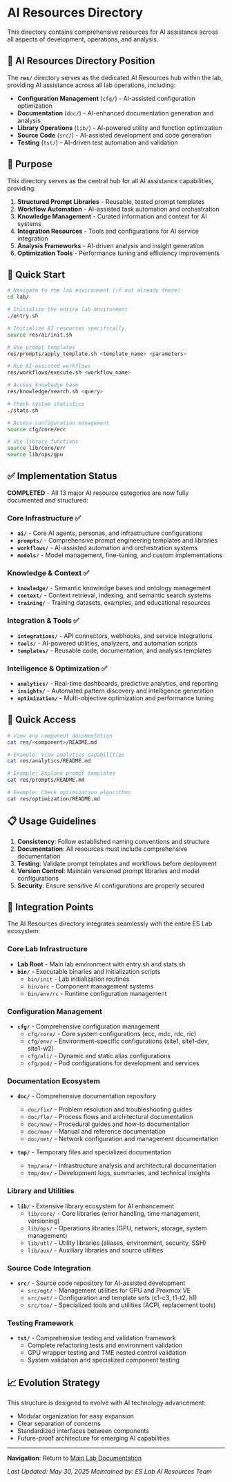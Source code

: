 # AI Resources Directory

This directory contains comprehensive resources for AI assistance across all aspects of development, operations, and analysis.

## 📍 AI Resources Directory Position

The **`res/`** directory serves as the dedicated AI Resources hub within the lab, providing AI assistance across all lab operations, including:

- **Configuration Management** (`cfg/`) - AI-assisted configuration optimization
- **Documentation** (`doc/`) - AI-enhanced documentation generation and analysis  
- **Library Operations** (`lib/`) - AI-powered utility and function optimization
- **Source Code** (`src/`) - AI-assisted development and code generation
- **Testing** (`tst/`) - AI-driven test automation and validation

## 🎯 Purpose

This directory serves as the central hub for all AI assistance capabilities, providing:

1. **Structured Prompt Libraries** - Reusable, tested prompt templates
2. **Workflow Automation** - AI-assisted task automation and orchestration
3. **Knowledge Management** - Curated information and context for AI systems
4. **Integration Resources** - Tools and configurations for AI service integration
5. **Analysis Frameworks** - AI-driven analysis and insight generation
6. **Optimization Tools** - Performance tuning and efficiency improvements

## 🚀 Quick Start

```bash
# Navigate to the lab environment (if not already there)
cd lab/

# Initialize the entire lab environment
./entry.sh

# Initialize AI resources specifically
source res/ai/init.sh

# Use prompt templates
res/prompts/apply_template.sh <template_name> <parameters>

# Run AI-assisted workflows
res/workflows/execute.sh <workflow_name>

# Access knowledge base
res/knowledge/search.sh <query>

# Check system statistics
./stats.sh

# Access configuration management
source cfg/core/ecc

# Use library functions
source lib/core/err
source lib/ops/gpu
```

## ✅ Implementation Status

**COMPLETED** - All 13 major AI resource categories are now fully documented and structured:

### Core Infrastructure ✅
- **`ai/`** - Core AI agents, personas, and infrastructure configurations
- **`prompts/`** - Comprehensive prompt engineering templates and libraries
- **`workflows/`** - AI-assisted automation and orchestration systems
- **`models/`** - Model management, fine-tuning, and custom implementations

### Knowledge & Context ✅
- **`knowledge/`** - Semantic knowledge bases and ontology management
- **`context/`** - Context retrieval, indexing, and semantic search systems
- **`training/`** - Training datasets, examples, and educational resources

### Integration & Tools ✅
- **`integrations/`** - API connectors, webhooks, and service integrations
- **`tools/`** - AI-powered utilities, analyzers, and automation scripts
- **`templates/`** - Reusable code, documentation, and analysis templates

### Intelligence & Optimization ✅
- **`analytics/`** - Real-time dashboards, predictive analytics, and reporting
- **`insights/`** - Automated pattern discovery and intelligence generation
- **`optimization/`** - Multi-objective optimization and performance tuning

## 🚀 Quick Access

```bash
# View any component documentation
cat res/<component>/README.md

# Example: View analytics capabilities
cat res/analytics/README.md

# Example: Explore prompt templates
cat res/prompts/README.md

# Example: Check optimization algorithms
cat res/optimization/README.md
```

## 📋 Usage Guidelines

1. **Consistency**: Follow established naming conventions and structure
2. **Documentation**: All resources must include comprehensive documentation
3. **Testing**: Validate prompt templates and workflows before deployment
4. **Version Control**: Maintain versioned prompt libraries and model configurations
5. **Security**: Ensure sensitive AI configurations are properly secured

## 🔗 Integration Points

The AI Resources directory integrates seamlessly with the entire ES Lab ecosystem:

### Core Lab Infrastructure
- **Lab Root** - Main lab environment with entry.sh and stats.sh
- **`bin/`** - Executable binaries and initialization scripts
  - `bin/init` - Lab initialization routines
  - `bin/orc` - Component management systems
  - `bin/env/rc` - Runtime configuration management

### Configuration Management  
- **`cfg/`** - Comprehensive configuration management
  - `cfg/core/` - Core system configurations (ecc, mdc, rdc, ric)
  - `cfg/env/` - Environment-specific configurations (site1, site1-dev, site1-w2)
  - `cfg/ali/` - Dynamic and static alias configurations
  - `cfg/pod/` - Pod configurations for development and services

### Documentation Ecosystem
- **`doc/`** - Comprehensive documentation repository
  - `doc/fix/` - Problem resolution and troubleshooting guides
  - `doc/flo/` - Process flows and architectural documentation
  - `doc/how/` - Procedural guides and how-to documentation
  - `doc/man/` - Manual and reference documentation
  - `doc/net/` - Network configuration and management documentation

- **`tmp/`** - Temporary files and specialized documentation
  - `tmp/ana/` - Infrastructure analysis and architectural documentation  
  - `tmp/dev/` - Development logs, summaries, and technical insights

### Library and Utilities
- **`lib/`** - Extensive library ecosystem for AI enhancement
  - `lib/core/` - Core libraries (error handling, time management, versioning)
  - `lib/ops/` - Operations libraries (GPU, network, storage, system management)
  - `lib/utl/` - Utility libraries (aliases, environment, security, SSH)
  - `lib/aux/` - Auxiliary libraries and source utilities

### Source Code Integration
- **`src/`** - Source code repository for AI-assisted development
  - `src/mgt/` - Management utilities for GPU and Proxmox VE
  - `src/set/` - Configuration and template sets (c1-c3, t1-t2, h1)
  - `src/too/` - Specialized tools and utilities (ACPI, replacement tools)

### Testing Framework
- **`tst/`** - Comprehensive testing and validation framework
  - Complete refactoring tests and environment validation
  - GPU wrapper testing and TME nested control validation  
  - System validation and specialized component testing

## 📈 Evolution Strategy

This structure is designed to evolve with AI technology advancement:
- Modular organization for easy expansion
- Clear separation of concerns
- Standardized interfaces between components
- Future-proof architecture for emerging AI capabilities

---

**Navigation**: Return to [Main Lab Documentation](../README.md)

*Last Updated: May 30, 2025*
*Maintained by: ES Lab AI Resources Team*
